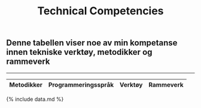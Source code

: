 ﻿---
title: Technical Competencies
---

## Denne tabellen viser noe av min kompetanse innen tekniske verktøy, metodikker og rammeverk

***
<p id="annenkompetanse"></p>


| Metodikker               | Programmeringsspråk | Verktøy                      | Rammeverk                    |
| :----                    | :----               | :----                        | :----                        |
{% include data.md %}